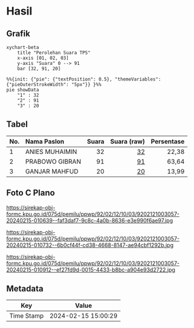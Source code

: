 # Hasil

## Grafik

```mermaid
xychart-beta
    title "Perolehan Suara TPS"
    x-axis [01, 02, 03]
    y-axis "Suara" 0 --> 91
    bar [32, 91, 20]
```

```mermaid
%%{init: {"pie": {"textPosition": 0.5}, "themeVariables": {"pieOuterStrokeWidth": "5px"}} }%%
pie showData
    "1" : 32
    "2" : 91
    "3" : 20
```

## Tabel

| No. | Nama Paslon    | Suara | Suara (raw) | Persentase |
|:--- |:-------------- | -----:| -----------:| ----------:|
| 1   | ANIES MUHAIMIN | 32    | [32][p-1]   | 22,38      |
| 2   | PRABOWO GIBRAN | 91    | [91][p-2]   | 63,64      |
| 3   | GANJAR MAHFUD  | 20    | [20][p-3]   | 13,99      |


[p-1]: https://github.com/gigit-pemilu/pemilu-2024-92-papua-barat/blob/main/pilpres/hitung-suara/sub/92-papua-barat/sub/02-manokwari/sub/12-manokwari-barat/sub/1003-wosi/sub/057-tps/sub/paslon-1.txt
[p-2]: https://github.com/gigit-pemilu/pemilu-2024-92-papua-barat/blob/main/pilpres/hitung-suara/sub/92-papua-barat/sub/02-manokwari/sub/12-manokwari-barat/sub/1003-wosi/sub/057-tps/sub/paslon-2.txt
[p-3]: https://github.com/gigit-pemilu/pemilu-2024-92-papua-barat/blob/main/pilpres/hitung-suara/sub/92-papua-barat/sub/02-manokwari/sub/12-manokwari-barat/sub/1003-wosi/sub/057-tps/sub/paslon-3.txt

## Foto C Plano

https://sirekap-obj-formc.kpu.go.id/075d/pemilu/ppwp/92/02/12/10/03/9202121003057-20240215-010639--faf3daf7-9c8c-4a0b-8636-e3e990f6ae97.jpg

https://sirekap-obj-formc.kpu.go.id/075d/pemilu/ppwp/92/02/12/10/03/9202121003057-20240215-010732--6b0cf44f-cd38-4668-8147-ae94cbf1292b.jpg

https://sirekap-obj-formc.kpu.go.id/075d/pemilu/ppwp/92/02/12/10/03/9202121003057-20240215-010912--ef27fd9d-0015-4433-b8bc-a904e93d2722.jpg


## Metadata

| Key        | Value               |
| ---------- | ------------------- |
| Time Stamp | 2024-02-15 15:00:29 |



